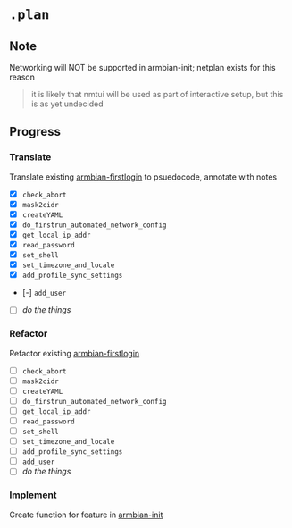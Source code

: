 # `.plan`

## Note

Networking will NOT be supported in armbian-init; netplan exists for this reason

> it is likely that nmtui will be used as part of interactive setup, but this is as yet undecided

## Progress

### Translate

Translate existing [armbian-firstlogin](./original_armbian-firstlogin) to psuedocode, annotate with notes

- [x] `check_abort`
- [x] `mask2cidr`
- [x] `createYAML`
- [x] `do_firstrun_automated_network_config`
- [x] `get_local_ip_addr`
- [x] `read_password`
- [x] `set_shell`
- [x] `set_timezone_and_locale`
- [x] `add_profile_sync_settings`
- [-] `add_user`
- [ ] *do the things*

### Refactor

Refactor existing [armbian-firstlogin](./original_armbian-firstlogin)

- [ ] `check_abort`
- [ ] `mask2cidr`
- [ ] `createYAML`
- [ ] `do_firstrun_automated_network_config`
- [ ] `get_local_ip_addr`
- [ ] `read_password`
- [ ] `set_shell`
- [ ] `set_timezone_and_locale`
- [ ] `add_profile_sync_settings`
- [ ] `add_user`
- [ ] *do the things*

### Implement

Create function for feature in  [armbian-init](./armbian-init.sh)
